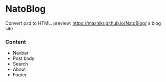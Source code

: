 # NatoBlog
Convert psd to HTML. preview: https://mashikr.github.io/NatoBlog/
a blog site

<h3>Content</h3>
<ul>
<li>Navbar</li>
<li>Post body</li>
<li>Search</li>
<li>About</li>
<li>Footer</li>
</ul>
